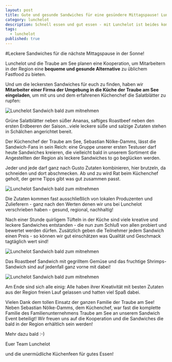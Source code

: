 ```yaml
---
layout: post
title: Gute und gesunde Sandwiches für eine gesündere Mittagspause! Lunchelot bringt sie euch bald!
category: lunchelot
description: Schnell essen und gut essen - mit Lunchelot ist beides kombinierbar.
tags:
  - lunchelot
published: true
---
```


#Leckere Sandwiches für die nächste Mittagspause in der Sonne! 

Lunchelot und die Traube am See planen eine Kooperation, um Mitarbeitern in der Region eine __bequeme und gesunde Alternative__ zu üblichem Fastfood zu bieten.  

Und um die leckersten Sandwiches für euch zu finden, haben wir __Mitarbeiter einer Firma der Umgebung in die Küche der Traube am See eingeladen__, um mit uns und dem erfahrenen Küchenchef die Salatblätter zu rupfen: 

<img src="{{site.baseurl}}assets/eventtraube/Traube_Sandwich-14.png" alt="Lunchelot Sandwich bald zum mitnehmen" />

<!-- more -->

Grüne Salatblätter neben süßer Ananas, saftiges Roastbeef neben den ersten Erdbeeren der Saison...viele leckere süße und salzige Zutaten stehen in Schälchen angerichtet bereit. 

Der Küchenchef der Traube am See, Sebastian Nölke-Damms, lässt die Sandwich-Fans in sein Reich: eine Gruppe unserer ersten Testuser darf heute Sandwiches kreieren, die vielleicht bald in unserem Sortiment die Angestellten der Region als leckere Sandwiches to go beglücken werden. 

Jeder und jede darf ganz nach Gusto Zutaten kombinieren, hier brutzeln, da schneiden und dort abschmecken. Ab und zu wird Rat beim Küchenchef geholt, der gerne Tipps gibt was gut zusammen passt. 

<img src="{{site.baseurl}}assets/eventtraube/Traube_Sandwich-11.png" alt="Lunchelot Sandwich bald zum mitnehmen" />

Die Zutaten kommen fast ausschließlich von lokalen Produzenten und Zulieferern - ganz nach den Werten denen wir uns bei Lunchelot verschrieben haben - gesund, regional, nachhaltig!

Nach einer Stunde quirligem Tüfteln in der Küche sind viele kreative und leckere Sandwiches entstanden - die nun zum Schluß von allen probiert und bewertet werden dürfen. Zusätzlich geben die Teilnehmer jedem Sandwich einen Preis - so können wir gut einschätzen was Qualität und Geschmack tagtäglich wert sind!

<img src="{{site.baseurl}}assets/eventtraube/Traube_Sandwich-17.png" alt="Lunchelot Sandwich bald zum mitnehmen" />

Das Roastbeef Sandwich mit gegrilltem Gemüse und das fruchtige Shrimps-Sandwich sind auf jedenfall ganz vorne mit dabei!

<img src="{{site.baseurl}}assets/eventtraube/Traube_Sandwich-15.png" alt="Lunchelot Sandwich bald zum mitnehmen" />

Am Ende sind sich alle einig: Alle haben ihrer Kreativität mit besten Zutaten aus der Region freien Lauf gelassen und hatten viel Spaß dabei. 

Vielen Dank dem tollen Einsatz der ganzen Familie der Traube am See! Neben Sebastian Nölke-Damms, dem Küchenchef, war fast die komplette Familie des Familienunternehmens Traube am See an unserem Sandwich Event beteiligt! Wir freuen uns auf die Kooperation und die Sandwiches die bald in der Region erhältlich sein werden!

Mehr dazu bald :-)

Euer Team Lunchelot

und die unermüdliche Küchenfeen für gutes Essen!




